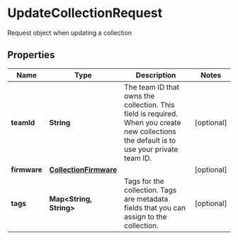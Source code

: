 

# UpdateCollectionRequest

Request object when updating a collection

## Properties

| Name | Type | Description | Notes |
|------------ | ------------- | ------------- | -------------|
|**teamId** | **String** | The team ID that owns the collection. This field is required. When you create new collections the default is to use your private team ID. |  [optional] |
|**firmware** | [**CollectionFirmware**](CollectionFirmware.md) |  |  [optional] |
|**tags** | **Map&lt;String, String&gt;** | Tags for the collection. Tags are metadata fields that you can assign to the collection. |  [optional] |



